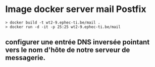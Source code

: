 # Image docker server mail Postfix 



    > docker build -t wt2-9.ephec-ti.be/mail .
    > docker run -d -it -p 25:25 wt2-9.ephec-ti.be/mail

## configurer une entrée DNS inversée pointant vers le nom d'hôte de notre serveur de messagerie.